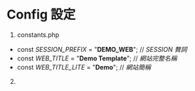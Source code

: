 # Config 設定

1. constants.php
- const *SESSION_PREFIX* = "**DEMO_WEB**";  // *SESSION 贅詞*
- const *WEB_TITLE* = "**Demo Template**";    // *網站完整名稱*
- const *WEB_TITLE_LITE* = "**Demo**";           // *網站簡稱*

2.



